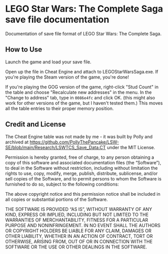 # LEGO Star Wars: The Complete Saga save file documentation

Documentation of save file format of LEGO Star Wars: The Complete Saga.

## How to Use

Launch the game and load your save file.

Open up the file in Cheat Engine and attach to LEGOStarWarsSaga.exe. If you're playing the Steam version of the game, you're done!

If you're playing the GOG version of the game, right-click "Stud Count" in the table and choose "Recalculate new addresses" in the menu. In the "Change to address" tab, type in `0086e4fc` and click OK. (this might also work for other versions of the game, but I haven't tested them.) This moves all the table entries to their proper memory position.

## Credit and License

The Cheat Engine table was not made by me - it was built by Polly and archived at https://github.com/PollyThePancake/LSW-SE/blob/main/Research/LSWTCS_Save_Data.CT under the MIT License.

Permission is hereby granted, free of charge, to any person obtaining a copy of this software and associated documentation files (the “Software”), to deal in the Software without restriction, including without limitation the rights to use, copy, modify, merge, publish, distribute, sublicense, and/or sell copies of the Software, and to permit persons to whom the Software is furnished to do so, subject to the following conditions:

The above copyright notice and this permission notice shall be included in all copies or substantial portions of the Software.

THE SOFTWARE IS PROVIDED “AS IS”, WITHOUT WARRANTY OF ANY KIND, EXPRESS OR IMPLIED, INCLUDING BUT NOT LIMITED TO THE WARRANTIES OF MERCHANTABILITY, FITNESS FOR A PARTICULAR PURPOSE AND NONINFRINGEMENT. IN NO EVENT SHALL THE AUTHORS OR COPYRIGHT HOLDERS BE LIABLE FOR ANY CLAIM, DAMAGES OR OTHER LIABILITY, WHETHER IN AN ACTION OF CONTRACT, TORT OR OTHERWISE, ARISING FROM, OUT OF OR IN CONNECTION WITH THE SOFTWARE OR THE USE OR OTHER DEALINGS IN THE SOFTWARE.
